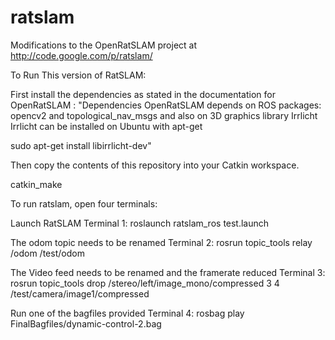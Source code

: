 ratslam
=======

Modifications to the OpenRatSLAM project at http://code.google.com/p/ratslam/


To Run This version of RatSLAM:

First install the dependencies as stated in the documentation for OpenRatSLAM : 
"Dependencies
OpenRatSLAM depends on ROS packages: opencv2 and topological_nav_msgs and also on 3D graphics library Irrlicht Irrlicht can be installed on Ubuntu with apt-get

sudo apt-get install libirrlicht-dev"

Then copy the contents of this repository into your Catkin workspace.

catkin_make

To run ratslam, open four terminals:

Launch RatSLAM
Terminal 1: roslaunch ratslam_ros test.launch

The odom topic needs to be renamed
Terminal 2: rosrun topic_tools relay /odom /test/odom

The Video feed needs to be renamed and the framerate reduced
Terminal 3: rosrun topic_tools drop /stereo/left/image_mono/compressed 3 4 /test/camera/image1/compressed

Run one of the bagfiles provided
Terminal 4: rosbag play FinalBagfiles/dynamic-control-2.bag 

